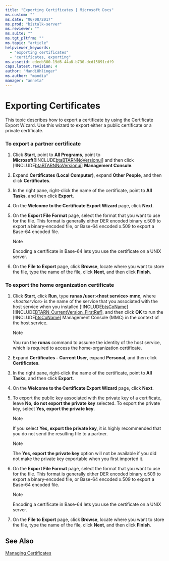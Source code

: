 ```yaml
---
title: "Exporting Certificates | Microsoft Docs"
ms.custom: ""
ms.date: "06/08/2017"
ms.prod: "biztalk-server"
ms.reviewer: ""
ms.suite: ""
ms.tgt_pltfrm: ""
ms.topic: "article"
helpviewer_keywords: 
  - "exporting certificates"
  - "certificates, exporting"
ms.assetid: edeeb300-19d6-44a8-b730-dcd15891cdf9
caps.latest.revision: 4
author: "MandiOhlinger"
ms.author: "mandia"
manager: "anneta"
---
```

# Exporting Certificates
This topic describes how to export a certificate by using the Certificate Export Wizard. Use this wizard to export either a public certificate or a private certificate.  
  
### To export a partner certificate  
  
1.  Click **Start**, point to **All Programs**, point to **Microsoft**[!INCLUDE[btaBTARNNoVersionui](../../includes/btabtarnnoversionui-md.md)] and then click [!INCLUDE[btaBTARNNoVersionui](../../includes/btabtarnnoversionui-md.md)] **Management Console**.  
  
2.  Expand **Certificates (Local Computer)**, expand **Other People**, and then click **Certificates**.  
  
3.  In the right pane, right-click the name of the certificate, point to **All Tasks**, and then click **Export**.  
  
4.  On the **Welcome to the Certificate Export Wizard** page, click **Next**.  
  
5.  On the **Export File Format** page, select the format that you want to use for the file. This format is generally either DER encoded binary x.509 to export a binary-encoded file, or Base-64 encoded x.509 to export a Base-64 encoded file.  
  
    > [!NOTE]
    >  Encoding a certificate in Base-64 lets you use the certificate on a UNIX server.  
  
6.  On the **File to Export** page, click **Browse**, locate where you want to store the file, type the name of the file, click **Next**, and then click **Finish**.  
  
### To export the home organization certificate  
  
1.  Click **Start**, click **Run**, type **runas /user:\<host service> mmc**, where \<*hostservice*> is the name of the service that you associated with the host service when you installed [!INCLUDE[btsCoName](../../includes/btsconame-md.md)][!INCLUDE[BTARN_CurrentVersion_FirstRef](../../includes/btarn-currentversion-firstref-md.md)], and then click **OK** to run the [!INCLUDE[btsCoName](../../includes/btsconame-md.md)] Management Console (MMC) in the context of the host service.  
  
    > [!NOTE]
    >  You run the **runas** command to assume the identity of the host service, which is required to access the home-organization certificate.  
  
2.  Expand **Certificates - Current User**, expand **Personal**, and then click **Certificates**.  
  
3.  In the right pane, right-click the name of the certificate, point to **All Tasks**, and then click **Export**.  
  
4.  On the **Welcome to the Certificate Export Wizard** page, click **Next**.  
  
5.  To export the public key associated with the private key of a certificate, leave **No, do not export the private key** selected. To export the private key, select **Yes, export the private key**.  
  
    > [!NOTE]
    >  If you select **Yes, export the private key**, it is highly recommended that you do not send the resulting file to a partner.  
  
    > [!NOTE]
    >  The **Yes, export the private key** option will not be available if you did not make the private key exportable when you first imported it.  
  
6.  On the **Export File Format** page, select the format that you want to use for the file. This format is generally either DER encoded binary x.509 to export a binary-encoded file, or Base-64 encoded x.509 to export a Base-64 encoded file.  
  
    > [!NOTE]
    >  Encoding a certificate in Base-64 lets you use the certificate on a UNIX server.  
  
7.  On the **File to Export** page, click **Browse**, locate where you want to store the file, type the name of the file, click **Next**, and then click **Finish**.  
  
## See Also  
 [Managing Certificates](../../adapters-and-accelerators/accelerator-rosettanet/managing-certificates1.md)